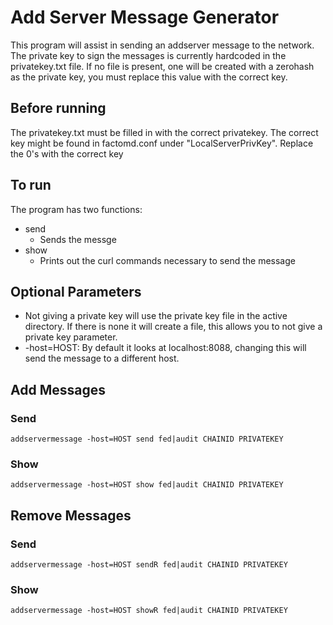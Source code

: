 Add Server Message Generator
======
This program will assist in sending an addserver message to the network. The private key to sign the messages is currently hardcoded in the privatekey.txt file. If no file is present, one will be created with a zerohash as the private key, you must replace this value with the correct key.
## Before running
The privatekey.txt must be filled in with the correct privatekey. The correct key might be found in factomd.conf under "LocalServerPrivKey". Replace the 0's with the correct key
## To run
The program has two functions:
* send
  * Sends the messge
* show
  * Prints out the curl commands necessary to send the message

## Optional Parameters
* Not giving a private key will use the private key file in the active directory. If there is none it will create a file, this allows you to not give a private key parameter.
* -host=HOST: By default it looks at localhost:8088, changing this will send the message to a different host.

## Add Messages
### Send
```
addservermessage -host=HOST send fed|audit CHAINID PRIVATEKEY
```

### Show
```
addservermessage -host=HOST show fed|audit CHAINID PRIVATEKEY
```

## Remove Messages
### Send
```
addservermessage -host=HOST sendR fed|audit CHAINID PRIVATEKEY
```

### Show
```
addservermessage -host=HOST showR fed|audit CHAINID PRIVATEKEY
```
